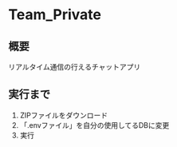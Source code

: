 # Team_Private
## 概要
リアルタイム通信の行えるチャットアプリ
## 実行まで
1. ZIPファイルをダウンロード
2. 「.envファイル」を自分の使用してるDBに変更
3.  実行
